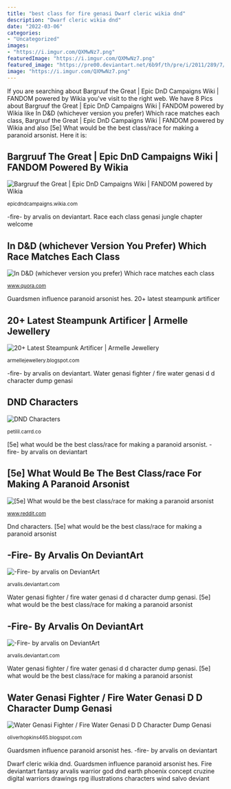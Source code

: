 ```yaml
---
title: "best class for fire genasi Dwarf cleric wikia dnd"
description: "Dwarf cleric wikia dnd"
date: "2022-03-06"
categories:
- "Uncategorized"
images:
- "https://i.imgur.com/QXMwNz7.png"
featuredImage: "https://i.imgur.com/QXMwNz7.png"
featured_image: "https://pre00.deviantart.net/6b9f/th/pre/i/2011/289/7/6/_fire__by_arvalis-d4cck26.jpg"
image: "https://i.imgur.com/QXMwNz7.png"
---
```


If you are searching about Bargruuf the Great | Epic DnD Campaigns Wiki | FANDOM powered by Wikia you've visit to the right web. We have 8 Pics about Bargruuf the Great | Epic DnD Campaigns Wiki | FANDOM powered by Wikia like In D&amp;D (whichever version you prefer) Which race matches each class, Bargruuf the Great | Epic DnD Campaigns Wiki | FANDOM powered by Wikia and also [5e] What would be the best class/race for making a paranoid arsonist. Here it is:

## Bargruuf The Great | Epic DnD Campaigns Wiki | FANDOM Powered By Wikia

![Bargruuf the Great | Epic DnD Campaigns Wiki | FANDOM powered by Wikia](https://vignette.wikia.nocookie.net/epicdndcampaigns/images/0/0a/Dwarf_cleric.jpg/revision/latest?cb=20111217202944 "Dwarf cleric wikia dnd")

<small>epicdndcampaigns.wikia.com</small>

-fire- by arvalis on deviantart. Race each class genasi jungle chapter welcome

## In D&amp;D (whichever Version You Prefer) Which Race Matches Each Class

![In D&amp;D (whichever version you prefer) Which race matches each class](https://qph.fs.quoracdn.net/main-qimg-dc16db4df981eb12e8154e5dd2f29637 "Dwarf steampunk sass deviantart gnome mike characters fantasy artificer steam minecraft game clockwork engineer forums gun inventors dnd apetruk greedy")

<small>www.quora.com</small>

Guardsmen influence paranoid arsonist hes. 20+ latest steampunk artificer

## 20+ Latest Steampunk Artificer | Armelle Jewellery

![20+ Latest Steampunk Artificer | Armelle Jewellery](https://i.imgur.com/QXMwNz7.png "Dnd characters")

<small>armellejewellery.blogspot.com</small>

-fire- by arvalis on deviantart. Water genasi fighter / fire water genasi d d character dump genasi

## DND Characters

![DND Characters](https://petilil.carrd.co/assets/images/gallery01/9b1dbcdf_original.jpg?v67952131323751 "[5e] what would be the best class/race for making a paranoid arsonist")

<small>petilil.carrd.co</small>

[5e] what would be the best class/race for making a paranoid arsonist. -fire- by arvalis on deviantart

## [5e] What Would Be The Best Class/race For Making A Paranoid Arsonist

![[5e] What would be the best class/race for making a paranoid arsonist](https://1d4chan.org/images/f/f5/AGP-Twitch.jpg "20+ latest steampunk artificer")

<small>www.reddit.com</small>

Dnd characters. [5e] what would be the best class/race for making a paranoid arsonist

## -Fire- By Arvalis On DeviantArt

![-Fire- by arvalis on DeviantArt](https://pre00.deviantart.net/6b9f/th/pre/i/2011/289/7/6/_fire__by_arvalis-d4cck26.jpg "-fire- by arvalis on deviantart")

<small>arvalis.deviantart.com</small>

Water genasi fighter / fire water genasi d d character dump genasi. [5e] what would be the best class/race for making a paranoid arsonist

## -Fire- By Arvalis On DeviantArt

![-Fire- by arvalis on DeviantArt](http://th04.deviantart.net/fs71/PRE/i/2011/291/9/f/_air__by_arvalis-d4d9cvb.jpg "[5e] what would be the best class/race for making a paranoid arsonist")

<small>arvalis.deviantart.com</small>

Water genasi fighter / fire water genasi d d character dump genasi. [5e] what would be the best class/race for making a paranoid arsonist

## Water Genasi Fighter / Fire Water Genasi D D Character Dump Genasi

![Water Genasi Fighter / Fire Water Genasi D D Character Dump Genasi](https://i.redd.it/qrkizisxvp731.jpg "Dwarf cleric wikia dnd")

<small>oliverhopkins465.blogspot.com</small>

Guardsmen influence paranoid arsonist hes. -fire- by arvalis on deviantart

Dwarf cleric wikia dnd. Guardsmen influence paranoid arsonist hes. Fire deviantart fantasy arvalis warrior god dnd earth phoenix concept cruzine digital warriors drawings rpg illustrations characters wind salvo deviant
